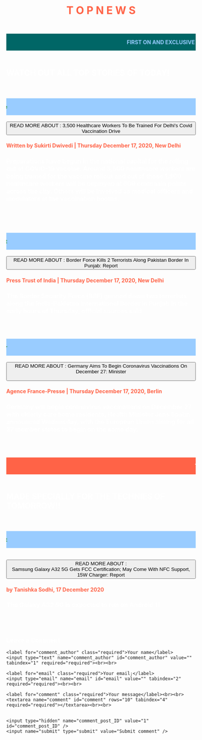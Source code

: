 <html>
<head>
<title>test</title>
</head>

<body style="background:url(https://wallup.net/wp-content/uploads/2017/11/23/430250-technology-laptop-keyboards-748x421.jpg);background-size:100% 100%">

<br><br>
<h1><b><center><p style="color:tomato">T O P N E W S </p></center></b></h1>

<br>
<marquee behavior=alternate bgcolor="006666"><b><p style="color:99CCFF">FIRST ON AND EXCLUSIVE </p></b></marquee>
<br><br>
<h2><p style="color:white">WATCH OUT ALL TOP STORIES OF TODAY!</p></h2>
<br><br>
<marquee bgcolor=99CCFF direction=right><b><p style="color:green">3,500 Healthcare Workers To Be Trained For Delhi's Covid Vaccination Drive</p></b></marquee><br><br>
<a href="news1.html"><button>READ MORE ABOUT : 3,500 Healthcare Workers To Be Trained For Delhi's Covid Vaccination Drive</button></a>
<br>
<h4><p style="color:tomato">Written by Sukirti Dwivedi | Thursday December 17, 2020, New Delhi</p></h4>
<h3><p style="color:white">Preparations have begun in the national capital for the rolling out of COVID-19 vaccine. Around 3,500 healthcare workers are being trained for the vaccine rollout and 
out of these 1,800 healthcare workers will be deployed at 609 coldchain points across the city. Others will be involved as medical officers and inoculators at the vaccination booths.</p></h3><br>
<br><br>

<marquee bgcolor=99CCFF direction=right><b><p style="color:green">Border Force Kills 2 Terrorists Along Pakistan Border In Punjab: Report</p></b></marquee><br><br>
<a href="news2.html"><button>READ MORE ABOUT : Border Force Kills 2 Terrorists Along Pakistan Border In Punjab: Report
</button></a>
<br>
<h4><p style="color:tomato">Press Trust of India | Thursday December 17, 2020, New Delhi</p></h4>
<h3><p style="color:white">The Border Security Force (BSF) gunned down two terrorists along the India-Pakistan 
International Border in Punjab in the early hours of Thursday, official sources said.</p></h3><br><br>

<marquee bgcolor=99CCFF direction=right><b><p style="color:green">Germany Aims To Begin Coronavirus Vaccinations On December 27: Minister</p></b></marquee><br><br>
<a href="news3.html"><button>READ MORE ABOUT : Germany Aims To Begin Coronavirus Vaccinations On December 27: Minister

</button></a>
<br>
<h4><p style="color:tomato">Agence France-Presse | Thursday December 17, 2020, Berlin</p></h4>
<h3><p style="color:white">Germany will begin coronavirus vaccinations on December 27 with elderly care home residents,
 Health Minister Jens Spahn announced Wednesday, with the European Union aiming for all 27 member states to begin on the same day.</p></h3><br><br>


<marquee bgcolor=tomato direction=top><b><p style="color:white">TECHNOHOLIC!!!TOP GADGETS NEW ARRIVAL</p></b></marquee><br><br>
<h2><p style="color:white">MADE SPECIALLY FOR THE TECHNIES OF TOMORROW!!</p></h2><br><br>
<marquee bgcolor=99CCFF direction=right><b><p style="color:green">Samsung Galaxy A32 5G Gets FCC Certification; May Come With NFC Support, 15W Charger: Report</p></b></marquee><br><br>

<a href="news4.html"><button>READ MORE ABOUT : 	
Samsung Galaxy A32 5G Gets FCC Certification; May Come With NFC Support, 15W Charger: Report
</button></a>
<br>
<h4><p style="color:tomato">by Tanishka Sodhi, 17 December 2020</p></h4>
<h3><p style="color:white">The Galaxy A32 5G is expected to run on Android 11</p></h3><br><br>

<div id="respond">

  <h3><p style="color:white">Leave a Comment</p></h3>

  <form action="post_comment.php" method="post" id="commentform">

    <label for="comment_author" class="required">Your name</label>
    <input type="text" name="comment_author" id="comment_author" value="" tabindex="1" required="required"><br><br>

    <label for="email" class="required">Your email;</label>
    <input type="email" name="email" id="email" value="" tabindex="2" required="required"><br><br>

    <label for="comment" class="required">Your message</label><br><br>
    <textarea name="comment" id="comment" rows="10" tabindex="4"  required="required"></textarea><br><br>

 
    <input type="hidden" name="comment_post_ID" value="1" id="comment_post_ID" />
    <input name="submit" type="submit" value="Submit comment" />

  </form>

</div>


</body>
</html>
